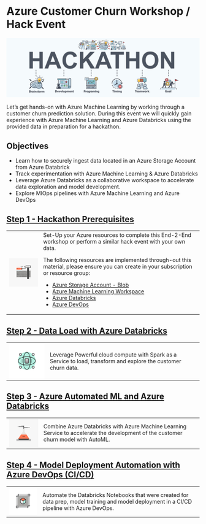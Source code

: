 # Azure Customer Churn Workshop / Hack Event

![hackathon design](/images/hackathon.jpg)

Let’s get hands-on with Azure Machine Learning by working through a customer churn prediction solution. During this event we will quickly gain experience with Azure Machine Learning and Azure Databricks using the provided data in preparation for a hackathon.

## Objectives

- Learn how to securely ingest data located in an Azure Storage Account from Azure Databrick
- Track experimentation with Azure Machine Learning & Azure Databricks
- Leverage Azure Databricks as a collaborative workspace to accelerate data exploration and model development.
- Explore MlOps pipelines with Azure Machine Learning and Azure DevOps

## [Step 1 - Hackathon Prerequisites](01-PreReq/)

<table>
<tr>
<td><img align="left" src="/images/config_img.png"> </td><td>Set-Up your Azure resources to complete this End-2-End workshop or perform a similar hack event with your own data.

The following resources are implemented through-out this material, please ensure you can create in your subscription or resource group:

- [Azure Storage Account - Blob](https://docs.microsoft.com/en-us/azure/storage/common/storage-account-overview)
- [Azure Machine Learning Workspace](https://docs.microsoft.com/en-us/azure/machine-learning/overview-what-is-azure-ml)
- [Azure Databricks](https://docs.microsoft.com/en-us/azure/azure-databricks/what-is-azure-databricks)
- [Azure DevOps](https://docs.microsoft.com/en-us/azure/devops/user-guide/what-is-azure-devops?view=azure-devops)
</td>
</tr>
</table>

## [Step 2 - Data Load with Azure Databricks](02-DataLoad/)

<table>
<tr>
<td><img align="left" src="/images/data_load.png" > </td><td>Leverage Powerful cloud compute with Spark as a Service to load, transform and explore the customer churn data.
</td>
</tr>
</table>

## [Step 3 - Azure Automated ML and Azure Databricks](03-AutoML/)

<table>
<tr>
<td><img align="left" src="/images/ml_img.png" > </td><td>Combine Azure Databricks with Azure Machine Learning Service to accelerate the development of the customer churn model with AutoML.
</td>
</tr>
</table>

## [Step 4 - Model Deployment Automation with Azure DevOps (CI/CD)](04-MLOps-CICD/)

<table>
<tr>
<td><img align="left" src="/images/deployment_automation.png" > </td><td>Automate the Databricks Notebooks that were created for data prep, model training and model deployment in a CI/CD pipeline with Azure DevOps.
</td>
</tr>
</table>



